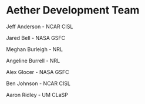 Aether Development Team
=======================

Jeff Anderson - NCAR CISL

Jared Bell - NASA GSFC

Meghan Burleigh - NRL

Angeline Burrell - NRL

Alex Glocer - NASA GSFC

Ben Johnson - NCAR CISL

Aaron Ridley - UM CLaSP
